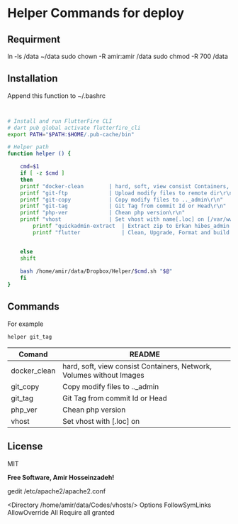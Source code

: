 # Helper Commands for deploy

## Requirment
ln -ls /data ~/data
sudo chown -R amir:amir /data
sudo chmod -R 700 /data

## Installation
Append this function to ~/.bashrc

```sh


# Install and run FlutterFire CLI
# dart pub global activate flutterfire_cli
export PATH="$PATH:$HOME/.pub-cache/bin"

# Helper path 
function helper () {

    cmd=$1
    if [ -z $cmd ]
    then
	printf "docker-clean        | hard, soft, view consist Containers, Network, Volumes without Images\r\n"
	printf "git-ftp             | Upload modify files to remote dir\r\n"
	printf "git-copy            | Copy modify files to .._admin\r\n"
	printf "git-tag             | Git Tag from commit Id or Head\r\n"
	printf "php-ver             | Chean php version\r\n"
	printf "vhost               | Set vhost with name[.loc] on [/var/www/vhosts/]Path\r\n"
        printf "quickadmin-extract  | Extract zip to Erkan hibes_admin on quickadmin branch\r\n"        
        printf "flutter             | Clean, Upgrade, Format and build APK [-apk]\r\n"


    else
    shift
    
    bash /home/amir/data/Dropbox/Helper/$cmd.sh "$@"
    fi
}


```

## Commands
For example

```sh
helper git_tag
```

| Comand | README |
| ------ | ------ |
|docker_clean        | hard, soft, view consist Containers, Network, Volumes without Images|
|git_copy            | Copy modify files to .._admin|
|git_tag             | Git Tag from commit Id or Head|
|php_ver             | Chean php version|
|vhost               | Set vhost with [.loc] on|

## License

MIT

**Free Software, Amir Hosseinzadeh!**

gedit /etc/apache2/apache2.conf

<Directory /home/amir/data/Codes/vhosts/>
	Options FollowSymLinks
	AllowOverride All
	Require all granted
</Directory>
